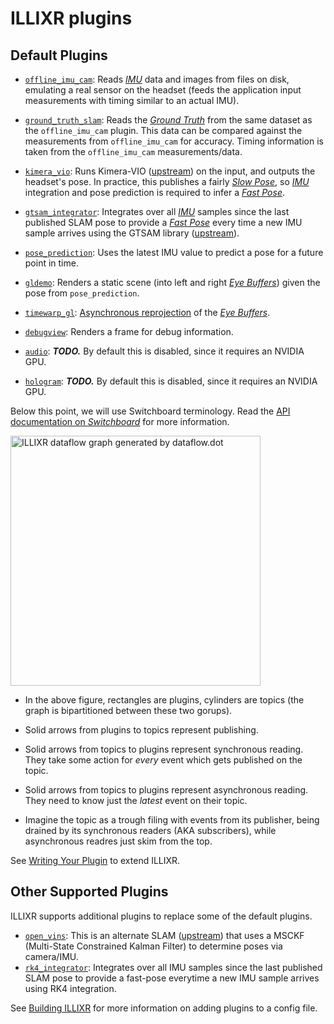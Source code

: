 # ILLIXR plugins


## Default Plugins

-   [`offline_imu_cam`][2]:
    Reads [_IMU_][36] data and images from files on disk, emulating a real sensor on the headset
        (feeds the application input measurements with timing similar to an actual IMU).

-   [`ground_truth_slam`][3]:
    Reads the [_Ground Truth_][34] from the same dataset as the `offline_imu_cam` plugin.
    This data can be compared against the measurements from `offline_imu_cam` for accuracy.
    Timing information is taken from the `offline_imu_cam` measurements/data.

-   [`kimera_vio`][10]:
    Runs Kimera-VIO ([upstream][1]) on the input, and outputs the headset's pose.
    In practice, this publishes a fairly [_Slow Pose_][37], so [_IMU_][36] integration
        and pose prediction is required to infer a [_Fast Pose_][37].

-   [`gtsam_integrator`][12]:
    Integrates over all [_IMU_][36] samples since the last published SLAM pose to provide a
        [_Fast Pose_][37] every time a new IMU sample arrives using
        the GTSAM library ([upstream][11]).

-   [`pose_prediction`][17]:
    Uses the latest IMU value to predict a pose for a future point in time.

-   [`gldemo`][5]:
    Renders a static scene (into left and right [_Eye Buffers_][34]) given the pose
        from `pose_prediction`.

-   [`timewarp_gl`][6]:
    [Asynchronous reprojection][34] of the [_Eye Buffers_][34].

-   [`debugview`][7]: Renders a frame for debug information.

-   [`audio`][8]:
    ***TODO.***
    By default this is disabled, since it requires an NVIDIA GPU.

-   [`hologram`][9]:
    ***TODO.***
    By default this is disabled, since it requires an NVIDIA GPU.

Below this point, we will use Switchboard terminology.
Read the [API documentation on _Switchboard_][32] for more information.

<img
    src="../dataflow.dot.png"
    alt ="ILLIXR dataflow graph generated by dataflow.dot"
    style="width: 400px;"
/>

-   In the above figure, rectangles are plugins, cylinders are topics
        (the graph is bipartitioned between these two gorups).

-   Solid arrows from plugins to topics represent publishing.

-   Solid arrows from topics to plugins represent synchronous reading.
    They take some action for _every_ event which gets published on the topic.

-   Solid arrows from topics to plugins represent asynchronous reading.
    They need to know just the _latest_ event on their topic.

-   Imagine the topic as a trough filing with events from its publisher,
        being drained by its synchronous readers (AKA subscribers),
        while asynchronous readres just skim from the top.

See [Writing Your Plugin][30] to extend ILLIXR.


## Other Supported Plugins
ILLIXR supports additional plugins to replace some of the default plugins.

-   [`open_vins`][4]:
    This is an alternate SLAM ([upstream][18]) that uses a MSCKF
        (Multi-State Constrained Kalman Filter) to determine poses via camera/IMU.
-   [`rk4_integrator`][16]:
    Integrates over all IMU samples since the last published SLAM pose to
        provide a fast-pose everytime a new IMU sample arrives using RK4 integration.

See [Building ILLIXR][31] for more information on adding plugins to a config file.


[//]: # (- References -)

[1]:    https://github.com/MIT-SPARK/Kimera-VIO
[2]:    https://github.com/ILLIXR/ILLIXR/tree/master/offline_imu_cam
[3]:    https://github.com/ILLIXR/ILLIXR/tree/master/ground_truth_slam
[4]:    https://github.com/ILLIXR/open_vins
[5]:    https://github.com/ILLIXR/ILLIXR/tree/master/gldemo
[6]:    https://github.com/ILLIXR/ILLIXR/tree/master/timewarp_gl
[7]:    https://github.com/ILLIXR/ILLIXR/tree/master/debugview
[8]:    https://github.com/ILLIXR/audio_pipeline/tree/illixr-integration
[9]:    https://github.com/ILLIXR/HOTlab/tree/illixr-integration
[10]:   https://github.com/ILLIXR/Kimera-VIO
[11]:   https://gtsam.org/
[12]:   https://github.com/ILLIXR/ILLIXR/tree/master/gtsam_integrator
[16]:   https://github.com/ILLIXR/ILLIXR/tree/master/rk4_integrator
[17]:   https://github.com/ILLIXR/ILLIXR/tree/master/pose_prediction
[18]:   https://docs.openvins.com

[//]: # (- Internal -)

[30]:   writing_your_plugin.md
[31]:   building_illixr.md
[32]:   api/html/classILLIXR_1_1switchboard.html
[33]:   glossary.md#ground-truth
[34]:   glossary.md#eye-buffers
[35]:   glossary.md#asynchronous-reprojection
[36]:   glossary.md#inertial-measurement-unit
[37]:   glossary.md#pose
